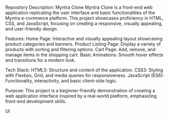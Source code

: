 Repository Description: Myntra Clone
Myntra Clone is a front-end web application replicating the user interface and basic functionalities of the Myntra e-commerce platform. This project showcases proficiency in HTML, CSS, and JavaScript, focusing on creating a responsive, visually appealing, and user-friendly design.

Features:
Home Page: Interactive and visually appealing layout showcasing product categories and banners.
Product Listing Page: Display a variety of products with sorting and filtering options.
Cart Page: Add, remove, and manage items in the shopping cart.
Basic Animations: Smooth hover effects and transitions for a modern look.


Tech Stack:
HTML5: Structure and content of the application.
CSS3: Styling with Flexbox, Grid, and media queries for responsiveness.
JavaScript (ES6): Functionality, interactivity, and basic client-side logic.


Purpose:
This project is a beginner-friendly demonstration of creating a web application interface inspired by a real-world platform, emphasizing front-end development skills.

UI


